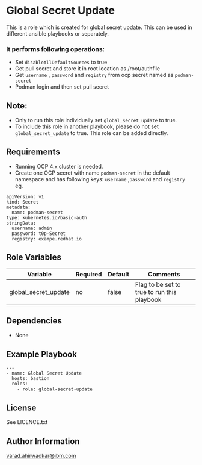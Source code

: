 Global Secret Update
=========

This is a role which is created for global secret update. This can be used in different ansible playbooks or separately.   

### It performs following operations:  
- Set `disableAllDefaultSources` to true
- Get pull secret and store it in root location as /root/authfile
- Get `username` , `password` and `registry` from ocp secret named as `podman-secret`
- Podman login and then set pull secret

Note:
-----
 - Only to run this role individually set `global_secret_update` to true.
 - To include this role in another playbook, please do not set `global_secret_update` to true. This role can be added directly.

Requirements
------------

 - Running OCP 4.x cluster is needed.
 - Create one OCP secret with name `podman-secret`  in the default namespace and has following keys:
`username` ,`password`  and `registry`   
eg.
```
apiVersion: v1
kind: Secret
metadata:
  name: podman-secret
type: kubernetes.io/basic-auth
stringData:
  username: admin
  password: t0p-Secret
  registry: exampe.redhat.io
```

Role Variables
--------------

| Variable                    | Required | Default                                    | Comments                                            |
|-----------------------------|----------|--------------------------------------------|-----------------------------------------------------|
| global_secret_update| no | false  | Flag to be set to true to run this playbook  |


Dependencies
------------

 - None

Example Playbook
----------------
```
---
- name: Global Secret Update
  hosts: bastion
  roles:
    - role: global-secret-update
```

## License

See LICENCE.txt

## Author Information

varad.ahirwadkar@ibm.com
